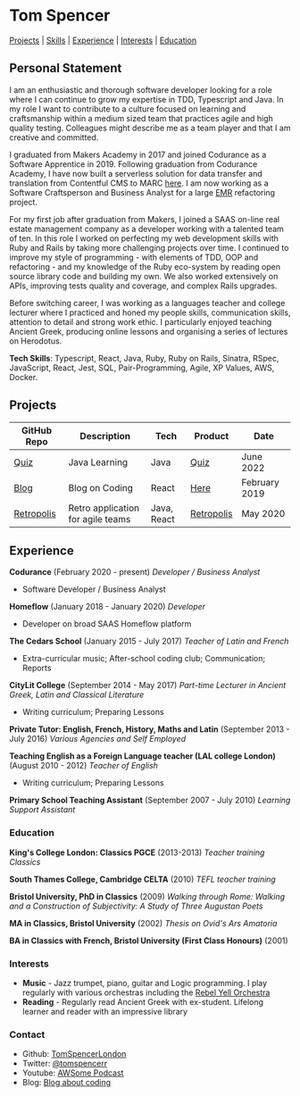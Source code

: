 # Tom Spencer

[Projects](#projects) | [Skills](#skills) | [Experience](#experience) | [Interests](#interests) | [Education](#education)

## Personal Statement

I am an enthusiastic and thorough software developer looking for a role where I can continue to grow my expertise in TDD, Typescript and Java. In my role I want to contribute to a culture focused on learning and craftsmanship within a medium sized team that practices agile and high quality testing. Colleagues might describe me as a team player and that I am creative  and committed.

I graduated from Makers Academy in 2017 and joined Codurance as a Software Apprentice in 2019. Following graduation from Codurance Academy, I have now built a serverless solution for data transfer and translation from Contentful CMS to MARC [here](https://marc.digitaltheatreplus.com/). I am now working as a Software Craftsperson and Business Analyst for a large [EMR](https://www.ncbi.nlm.nih.gov/pmc/articles/PMC7043175/) refactoring project.

For my first job after graduation from Makers, I joined a SAAS on-line real estate management company as a developer working with a talented team of ten. In this role I worked on perfecting my web development skills with Ruby and Rails by taking more challenging projects over time. I continued to improve my style of programming - with elements of TDD, OOP and refactoring - and my knowledge of the Ruby eco-system by reading open source library code and building my own. We also worked extensively on APIs, improving tests quality and coverage, and complex Rails upgrades.

Before switching career, I was working as a languages teacher and college lecturer where I practiced and honed my people skills, communication skills, attention to detail and strong work ethic. I particularly enjoyed teaching Ancient Greek, producing online lessons and organising a series of lectures on Herodotus.

__Tech Skills__: Typescript, React, Java, Ruby, Ruby on Rails, Sinatra, RSpec, JavaScript, React, Jest, SQL, Pair-Programming, Agile, XP Values, AWS, Docker.

## Projects

| GitHub Repo                                                  | Description                                                  | Tech           | Product                                                      | Date          |
| ------------------------------------------------------------ | ------------------------------------------------------------ | -------------- | ------------------------------------------------------------ | ------------- |
| [Quiz](https://github.com/TomSpencerLondon/Quiz) | Java Learning                                                    | Java | [Quiz](https://pure-fjord-78884.herokuapp.com/) | June 2022     |
| [Blog](https://github.com/TomSpencerLondon/NextJS-Blog) | Blog on Coding | React   | [Here](https://tomspencerlondon.com/)              | February 2019 |
| [Retropolis](https://github.com/codurance/Retropolis-BE)     | Retro application for agile teams                            | Java, React    | [Retropolis](https://retropolis.codurance.io)                | May 2020      |



## Experience

**Codurance** (February 2020 - present)
*Developer / Business Analyst*

- Software Developer / Business Analyst

**Homeflow** (January 2018 - January 2020)
*Developer*

- Developer on broad SAAS Homeflow platform 

**The Cedars School** (January 2015 - July 2017) 
*Teacher of Latin and French*

- Extra-curricular music; After-school coding club; Communication; Reports 

**CityLit College** (September 2014 - May 2017) 
*Part-time Lecturer in Ancient Greek, Latin and Classical Literature*
- Writing curriculum; Preparing Lessons 

**Private Tutor: English, French, History, Maths and Latin** (September 2013 - July 2016)
*Various Agencies and Self Employed* 

**Teaching English as a Foreign Language teacher (LAL college London)** (August 2010 - 2012)
*Teacher of English* 
- Writing curriculum; Preparing Lessons

**Primary School Teaching Assistant** (September 2007 - July 2010)
*Learning Support Assistant*

### Education

**King's College London: Classics PGCE** (2013-2013)
*Teacher training Classics*

**South Thames College, Cambridge CELTA** (2010)
*TEFL teacher training*

**Bristol University, PhD in Classics** (2009)
*Walking through Rome: Walking and a Construction of Subjectivity: A Study of Three Augustan Poets*

**MA in Classics, Bristol University** (2002)
*Thesis on Ovid's Ars Amatoria*

**BA in Classics with French, Bristol University (First Class Honours)** (2001)

### Interests

- **Music** - Jazz trumpet, piano, guitar and Logic programming. I play regularly with various orchestras including the [Rebel Yell Orchestra](https://www.youtube.com/watch?v=oY3XAV5X0cs)
- **Reading** - Regularly read Ancient Greek with ex-student. Lifelong learner and reader with an impressive library

### Contact
- Github: [TomSpencerLondon](https://github.com/TomSpencerLondon)
- Twitter: [@tomspencerr](https://twitter.com/TomSpencerr/media)
- Youtube: [AWSome Podcast](https://www.youtube.com/watch?v=610u07la0s8&t=852s)
- Blog: [Blog about coding](https://tomspencerlondon.com/)
